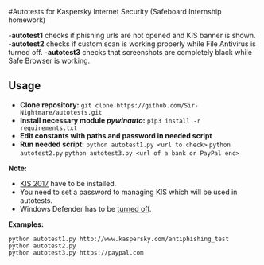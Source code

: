 #Autotests for Kaspersky Internet Security (Safeboard Internship homework)

-**autotest1** checks if phishing urls are not opened and KIS banner is shown.
-**autotest2** checks if custom scan is working properly while File Antivirus is turned off.
-**autotest3** checks that screenshots are completely black while Safe Browser is working.

## Usage
- **Clone repository:** `git clone https://github.com/Sir-Nightmare/autotests.git`  
- **Install necessary module _pywinauto_:** `pip3 install -r requirements.txt`
- **Edit constants with paths and password in needed script**
- **Run needed script:** 
`python autotest1.py <url to check>` 
`python autotest2.py` 
`python autotest3.py <url of a bank or PayPal enc>` 

**Note:**
- [KIS 2017](https://products.s.kaspersky-labs.com/english/homeuser/kis2017/kis17.0.0.611en_11482.exe) 
have to be installed.
- You need to set a password to managing KIS which will be used in autotests.
- Windows Defender has to be [turned off](http://www.howtogeek.com/howto/15788/how-to-uninstall-disable-and-remove-windows-defender.-also-how-turn-it-off/).

**Examples:**

```
python autotest1.py http://www.kaspersky.com/antiphishing_test
python autotest2.py
python autotest3.py https://paypal.com
```